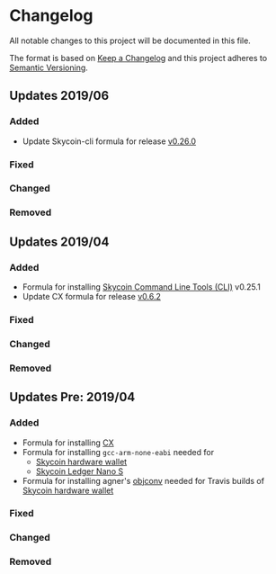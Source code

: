 
# Changelog
All notable changes to this project will be documented in this file.

The format is based on [Keep a Changelog](http://keepachangelog.com/en/1.0.0/)
and this project adheres to [Semantic Versioning](http://semver.org/spec/v2.0.0.html).

## Updates 2019/06

### Added
- Update Skycoin-cli formula for release [v0.26.0](https://github.com/skycoin/skycoin/releases/tag/v0.26.0)

### Fixed

### Changed

### Removed

## Updates 2019/04

### Added
- Formula for installing [Skycoin Command Line Tools (CLI)](https://github.com/skycoin/skycoin/tree/master/cmd/cli) v0.25.1
- Update CX formula for release [v0.6.2](https://github.com/skycoin/cx/releases/tag/v0.6.2)

### Fixed

### Changed

### Removed

## Updates Pre: 2019/04

### Added

- Formula for installing [CX](https://github.com/skycoin/cx)
- Formula for installing `gcc-arm-none-eabi` needed for
  * [Skycoin hardware wallet](https://github.com/skycoin/hardware-wallet)
  * [Skycoin Ledger Nano S](https://github.com/skycoin/ledger-nano)
- Formula for installing agner's [objconv](https://www.agner.org/optimize/#objconv) needed for Travis builds of [Skycoin hardware wallet](https://github.com/skycoin/hardware-wallet)

### Fixed

### Changed

### Removed

